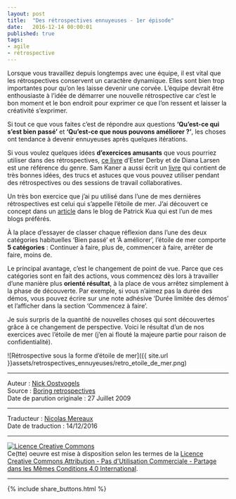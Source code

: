 ```yaml
---
layout: post
title:  "Des rétrospectives ennuyeuses - 1er épisode"
date:   2016-12-14 00:00:01
published: true
tags:
- agile
- rétrospective
---
```


Lorsque vous travaillez depuis longtemps avec une équipe, il est vital que les rétrospectives conservent un caractère dynamique.
Elles sont bien trop importantes pour qu’on les laisse devenir une corvée. L’équipe devrait être enthousiaste à l’idée de démarrer une nouvelle rétrospective car c’est le bon moment et le bon endroit pour exprimer ce que l’on ressent et laisser la créativité s’exprimer.

Si tout ce que vous faites c’est de répondre aux questions **‘Qu’est-ce qui s’est bien passé’** et **‘Qu’est-ce que nous pouvons améliorer ?’**, les choses ont tendance à devenir ennuyeuses après quelques itérations.

Si vous voulez quelques idées **d’exercices amusants** que vous pourriez utiliser dans des rétrospectives, [ce livre](http://www.amazon.com/Agile-Retrospectives-Making-Teams-Great/dp/0977616649) d’Ester Derby et de Diana Larsen est une référence du genre. Sam Kaner a aussi écrit un [livre](http://www.infoq.com/articles/facilitators-guide-book-review) qui contient de très bonnes idées, des trucs et astuces que vous pouvez utiliser pendant des rétrospectives ou des sessions de travail collaboratives.

Un très bon exercice que j’ai pu utilisé dans l’une de mes dernières rétrospectives est celui qui s’appelle l’étoile de mer.
J’ai découvert ce concept dans un [article](http://www.thekua.com/rant/2006/03/the-retrospective-starfish/) dans le blog de Patrick Kua qui est l’un de mes blogs préférés.

À la place d’essayer de classer chaque réflexion dans l’une des deux catégories habituelles ‘Bien passé’ et ‘À améliorer’, l’étoile de mer comporte **5 catégories** : Continuer à faire, plus de, commencer à faire, arrêter de faire, moins de.

Le principal avantage, c’est le changement de point de vue. Parce que ces catégories sont en fait des actions, vous commencez dès lors à travailler d’une manière plus **orienté résultat**, à la place de vous arrêtez simplement à la phase de découverte. Par exemple, si vous n’aimez pas la durée des démos, vous pouvez écrire sur une note adhésive ‘Durée limitée des démos’ et l’afficher dans la section ‘Commencez à faire’.

Je suis surpris de la quantité de nouvelles choses qui sont découvertes grâce à ce changement de perspective.
Voici le résultat d’un de nos exercices avec l’étoile de mer (j’en ai flouté la majeure partie pour raison de confidentialité).

![Rétrospective sous la forme d’étoile de mer]({{ site.url }}assets/retrospectives_ennuyeuses/retro_etoile_de_mer.png)


---
Auteur : [Nick Oostvogels](https://skycoach.be/ss/)  
Source : [Boring retrospectives](https://skycoach.be/2009/07/27/boring-retrospectives/)  
Date de parution originale : 27 Juillet 2009  

---
Traducteur : [Nicolas Mereaux](http://www.les-traducteurs-agiles.org/traducteurs/)  
Date de traduction : 14/12/2016  

---

<a rel="license" href="http://creativecommons.org/licenses/by-nc-sa/4.0/"><img alt="Licence Creative Commons" style="border-width:0" src="http://i.creativecommons.org/l/by-nc-sa/4.0/88x31.png" /></a><br />Ce(tte) oeuvre est mise à disposition selon les termes de la <a rel="license" href="http://creativecommons.org/licenses/by-nc-sa/4.0/">Licence Creative Commons Attribution - Pas d'Utilisation Commerciale - Partage dans les Mêmes Conditions 4.0 International</a>.

---

{% include share_buttons.html %}
